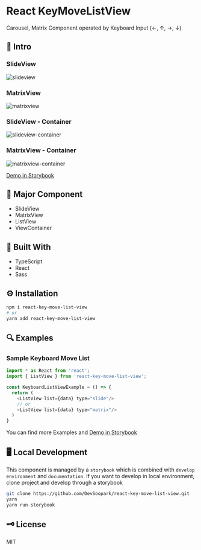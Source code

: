 <h1> React KeyMoveListView</h1>
Carousel, Matrix Component operated by Keyboard Input (←, ↑, →, ↓)



## 💽 Intro

### SlideView

 ![slideview](https://github.com/DevSoopark/react-key-move-list-view/raw/master/SlideView-Demo.gif)

### MatrixView

 ![matrixview](https://github.com/DevSoopark/react-key-move-list-view/raw/master/MatrixView-Demo.gif)

### SlideView - Container
![slideview-container](https://github.com/DevSoopark/react-key-move-list-view/raw/master/SlideView-Container-Demo.gif)

### MatrixView - Container
![matrixview-container](https://github.com/DevSoopark/react-key-move-list-view/raw/master/MatrixView-Container-Demo.gif)


[Demo in Storybook](https://DevSoopark.github.io/react-key-move-list-view/)



## 🌟 Major Component


- SlideView
- MatrixView
- ListView
- ViewContainer



## 🔨 Built With


- TypeScript
- React
- Sass



## ⚙️ Installation


```sh
npm i react-key-move-list-view
# or
yarn add react-key-move-list-view
```



## 🔍 Examples


### Sample Keyboard Move List

```javascript
import * as React from 'react';
import { ListView } from 'react-key-move-list-view';

const KeyboardListViewExample = () => {
  return (
    <ListView list={data} type="slide"/>
    // or 
    <ListView list={data} type="matrix"/>
  )
}
```

You can find more Examples and [Demo in Storybook](https://DevSoopark.github.io/react-key-move-list-view/)



## 🖥 Local Development


This component is managed by a `storybook` which is combined with `develop environment` and `documentation`. If you want to develop in local environment, clone project and develop through a storybook

```sh
git clone https://github.com/DevSoopark/react-key-move-list-view.git
yarn
yarn run storybook
```



## 🗝 License


MIT